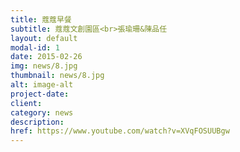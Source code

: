 ```yaml
---
title: 蔻蔻早餐
subtitle: 蔻蔻文創園區<br>張瑜珊&陳品任
layout: default
modal-id: 1
date: 2015-02-26
img: news/8.jpg
thumbnail: news/8.jpg
alt: image-alt
project-date:
client:
category: news
description:
href: https://www.youtube.com/watch?v=XVqFOSUUBgw
---
```

